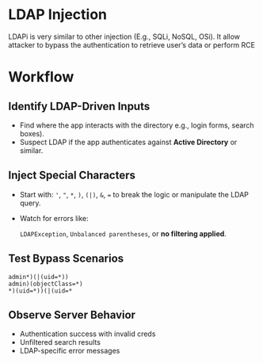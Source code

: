 # LDAP Injection

LDAPi is very similar to other injection (E.g., SQLi, NoSQL, OSi). It allow attacker to bypass the authentication to retrieve user’s data or perform RCE

# Workflow

## Identify LDAP-Driven Inputs

- Find where the app interacts with the directory
e.g., login forms, search boxes).
- Suspect LDAP if the app authenticates against **Active Directory** or similar.

## Inject Special Characters

- Start with: `'`, `"`, `*`, `)`, `(|)`, `&`, `=` to break the logic or manipulate the LDAP query.
- Watch for errors like:
    
    `LDAPException`, `Unbalanced parentheses`, or **no filtering applied**.
    

## Test Bypass Scenarios

```
admin*)(|(uid=*))
admin)(objectClass=*)
*)(uid=*))(|(uid=*
```

## Observe Server Behavior

- Authentication success with invalid creds
- Unfiltered search results
- LDAP-specific error messages